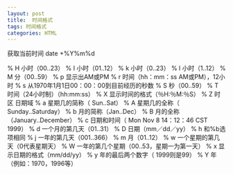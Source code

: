 ```yaml
---
layout: post
title:  时间格式
tags: 时间格式
categories: HTML
--- 
```




获取当前时间
date +%Y%m%d

% H 小时（00..23） 
% I 小时（01..12） 
% k 小时（0..23） 
% l 小时（1..12） 
% M 分（00..59） 
% p 显示出AM或PM 
% r 时间（hh：mm：ss AM或PM），12小时 
% s 从1970年1月1日00：00：00到目前经历的秒数 
% S 秒（00..59） 
% T 时间（24小时制）（hh:mm:ss） 
% X 显示时间的格式（％H:％M:％S） 
% Z 时区 日期域 
% a 星期几的简称（ Sun..Sat） 
% A 星期几的全称（ Sunday..Saturday） 
% b 月的简称（Jan..Dec） 
% B 月的全称（January..December） 
% c 日期和时间（ Mon Nov 8 14：12：46 CST 1999） 
% d 一个月的第几天（01..31） 
% D 日期（mm／dd／yy） 
% h 和%b选项相同 
% j 一年的第几天（001..366） 
% m 月（01..12） 
% w 一个星期的第几天（0代表星期天） 
% W 一年的第几个星期（00..53，星期一为第一天） 
% x 显示日期的格式（mm/dd/yy） 
% y 年的最后两个数字（ 1999则是99） 
% Y 年（例如：1970，1996等） 


